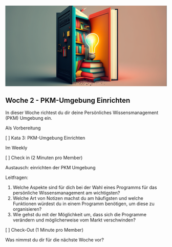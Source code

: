 ![Wählen eines Programms für die PKM-Umgebung](images/woche2.png)

## Woche 2 - PKM-Umgebung Einrichten

In dieser Woche richtest du dir deine Persönliches Wissensmanagement (PKM) Umgebung ein.

Als Vorbereitung

[ ] Kata 3: PKM-Umgebung Einrichten

Im Weekly

[ ] Check in (2 Minuten pro Member)

Austausch: einrichten der PKM Umgebung

Leitfragen:

1. Welche Aspekte sind für dich bei der Wahl eines Programms für das persönliche Wissensmanagement am wichtigsten?
2. Welche Art von Notizen machst du am häufigsten und welche Funktionen würdest du in einem Programm benötigen, um diese zu organisieren?
3. Wie gehst du mit der Möglichkeit um, dass sich die Programme verändern und möglicherweise vom Markt verschwinden?

[ ] Check-Out (1 Minute pro Member)

Was nimmst du dir für die nächste Woche vor?

<script src="https://giscus.app/client.js"
        data-repo="cogneon/lernos-zettelkasten"
        data-repo-id="R_kgDOI5YY1w"
        data-category="Announcements"
        data-category-id="DIC_kwDOI5YY184CUTx3"
        data-mapping="pathname"
        data-strict="0"
        data-reactions-enabled="1"
        data-emit-metadata="0"
        data-input-position="bottom"
        data-theme="light"
        data-lang="de"
        crossorigin="anonymous"
        async>
</script>
